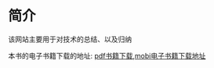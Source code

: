 # 简介

该网站主要用于对技术的总结、以及归纳

本书的电子书籍下载的地址: [pdf书籍下载](http://blog.mangowork.cn/mango.pdf),[mobi电子书籍下载地址](http://blog.mangowork.cn/mango.mobi)


